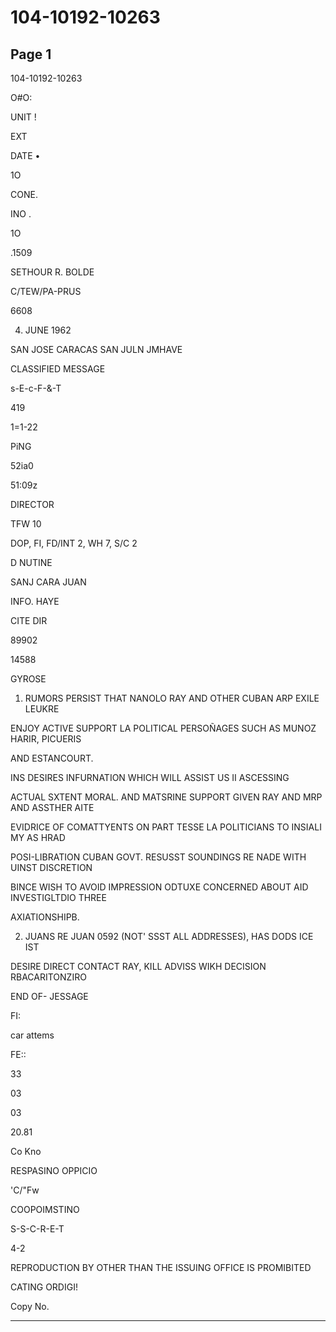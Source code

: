 # 104-10192-10263

## Page 1

104-10192-10263

O#O:

UNIT !

EXT

DATE •

1O

CONE.

INO .

1O

.1509

SETHOUR R. BOLDE

C/TEW/PA-PRUS

6608

4. JUNE 1962

SAN JOSE CARACAS SAN JULN JMHAVE

CLASSIFIED MESSAGE

s-E-c-F-&-T

419

1=1-22

PiNG

52ia0

51:09z

DIRECTOR

TFW 10

DOP, FI, FD/INT 2, WH 7, S/C 2

D NUTINE

SANJ CARA JUAN

INFO. HAYE

CITE DIR

89902

14588

GYROSE

1. RUMORS PERSIST THAT NANOLO RAY AND OTHER CUBAN ARP EXILE LEUKRE

ENJOY ACTIVE SUPPORT LA POLITICAL PERSOÑAGES SUCH AS MUNOZ HARIR, PICUERIS

AND ESTANCOURT.

INS DESIRES INFURNATION WHICH WILL ASSIST US II ASCESSING

ACTUAL SXTENT MORAL. AND MATSRINE SUPPORT GIVEN RAY AND MRP AND ASSTHER AITE

EVIDRICE OF COMATTYENTS ON PART TESSE LA POLITICIANS TO INSIALI MY AS HRAD

POSI-LIBRATION CUBAN GOVT. RESUSST SOUNDINGS RE NADE WITH UINST DISCRETION

BINCE WISH TO AVOID IMPRESSION ODTUXE CONCERNED ABOUT AID INVESTIGLTDIO THREE

AXIATIONSHIPB.

2. JUANS RE JUAN 0592 (NOT' SSST ALL ADDRESSES), HAS DODS ICE IST

DESIRE DIRECT CONTACT RAY, KILL ADVISS WIKH DECISION RBACARITONZIRO

END OF- JESSAGE

FI:

car attems

FE::

33

03

03

20.81

Co Kno

RESPASINO OPPICIO

'C/"Fw

COOPOIMSTINO

S-S-C-R-E-T

4-2

REPRODUCTION BY OTHER THAN THE ISSUING OFFICE IS PROMIBITED

CATING ORDIGI!

Copy No.

---

